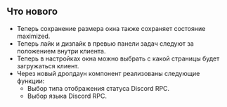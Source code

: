 ## Что нового
- Теперь сохранение размера окна также сохраняет состояние maximized.
- Теперь лайк и дизлайк в превью панели задач следуют за положением внутри клиента.
- Теперь в настройках окна можно выбрать с какой страницы будет загружаться клиент.
- Через новый дропдаун компонент реализованы следующие функции:
  - Выбор типа отображения статуса Discord RPC.
  - Выбор языка Discord RPC.
